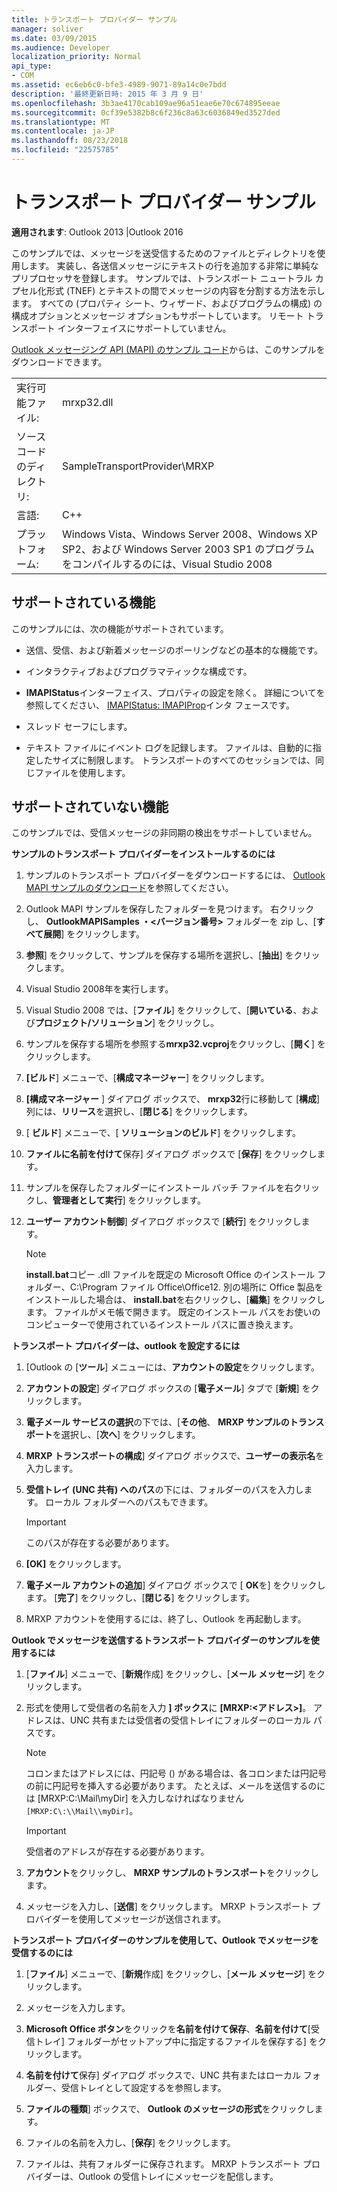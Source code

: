 ```yaml
---
title: トランスポート プロバイダー サンプル
manager: soliver
ms.date: 03/09/2015
ms.audience: Developer
localization_priority: Normal
api_type:
- COM
ms.assetid: ec6eb6c0-bfe3-4989-9071-89a14c0e7bdd
description: '最終更新日時: 2015 年 3 月 9 日'
ms.openlocfilehash: 3b3ae4170cab109ae96a51eae6e70c674895eeae
ms.sourcegitcommit: 0cf39e5382b8c6f236c8a63c6036849ed3527ded
ms.translationtype: MT
ms.contentlocale: ja-JP
ms.lasthandoff: 08/23/2018
ms.locfileid: "22575785"
---
```

# <a name="transport-provider-sample"></a>トランスポート プロバイダー サンプル

  
  
**適用されます**: Outlook 2013 |Outlook 2016 
  
このサンプルでは、メッセージを送受信するためのファイルとディレクトリを使用します。 実装し、各送信メッセージにテキストの行を追加する非常に単純なプリプロセッサを登録します。 サンプルでは、トランスポート ニュートラル カプセル化形式 (TNEF) とテキストの間でメッセージの内容を分割する方法を示します。 すべての (プロパティ シート、ウィザード、およびプログラムの構成) の構成オプションとメッセージ オプションもサポートしています。 リモート トランスポート インターフェイスにサポートしていません。 
  
[Outlook メッセージング API (MAPI) のサンプル コード](http://go.microsoft.com/fwlink/?LinkId=129740)からは、このサンプルをダウンロードできます。
  
|||
|:-----|:-----|
|実行可能ファイル:  <br/> |mrxp32.dll  <br/> |
|ソース コードのディレクトリ:  <br/> |SampleTransportProvider\MRXP  <br/> |
|言語:  <br/> |C++  <br/> |
|プラットフォーム:  <br/> |Windows Vista、Windows Server 2008、Windows XP SP2、および Windows Server 2003 SP1 のプログラムをコンパイルするのには、Visual Studio 2008  <br/> |
   
## <a name="supported-features"></a>サポートされている機能

このサンプルには、次の機能がサポートされています。
  
- 送信、受信、および新着メッセージのポーリングなどの基本的な機能です。
    
- インタラクティブおよびプログラマティックな構成です。
    
- **IMAPIStatus**インターフェイス、プロパティの設定を除く。 詳細についてを参照してください、 [IMAPIStatus: IMAPIProp](imapistatusimapiprop.md)インタ フェースです。 
    
- スレッド セーフにします。
    
- テキスト ファイルにイベント ログを記録します。 ファイルは、自動的に指定したサイズに制限します。 トランスポートのすべてのセッションでは、同じファイルを使用します。
    
## <a name="unsupported-features"></a>サポートされていない機能

このサンプルでは、受信メッセージの非同期の検出をサポートしていません。
  
 **サンプルのトランスポート プロバイダーをインストールするのには**
  
1. サンプルのトランスポート プロバイダーをダウンロードするには、 [Outlook MAPI サンプルのダウンロード](downloading-the-outlook-mapi-samples.md)を参照してください。
    
2. Outlook MAPI サンプルを保存したフォルダーを見つけます。 右クリックし、 **OutlookMAPISamples ・\<バージョン番号\>** フォルダーを zip し、[**すべて展開**] をクリックします。
    
3. **参照**] をクリックして、サンプルを保存する場所を選択し、[**抽出**] をクリックします。
    
4. Visual Studio 2008年を実行します。
    
5. Visual Studio 2008 では、[**ファイル**] をクリックして、[**開いている**、および**プロジェクト/ソリューション**] をクリックし。
    
6. サンプルを保存する場所を参照する**mrxp32.vcproj**をクリックし、[**開く**] をクリックします。
    
7. **[ビルド**] メニューで、[**構成マネージャー**] をクリックします。
    
8. **[構成マネージャー** ] ダイアログ ボックスで、 **mrxp32**行に移動して [**構成**] 列には、**リリース**を選択し、[**閉じる**] をクリックします。
    
9. [ **ビルド**] メニューで、[ **ソリューションのビルド**] をクリックします。
    
10. **ファイルに名前を付けて**保存] ダイアログ ボックスで [**保存**] をクリックします。
    
11. サンプルを保存したフォルダーにインストール バッチ ファイルを右クリックし、**管理者として実行**] をクリックします。
    
12. **ユーザー アカウント制御**] ダイアログ ボックスで [**続行**] をクリックします。
    
    > [!NOTE]
    > **install.bat**コピー .dll ファイルを既定の Microsoft Office のインストール フォルダー、C:\Program ファイル Office\Office12\. 別の場所に Office 製品をインストールした場合は、 **install.bat**を右クリックし、[**編集**] をクリックします。 ファイルがメモ帳で開きます。 既定のインストール パスをお使いのコンピューターで使用されているインストール パスに置き換えます。 
  
 **トランスポート プロバイダーは、outlook を設定するには**
  
1. [Outlook の [**ツール**] メニューには、**アカウントの設定**をクリックします。
    
2. **アカウントの設定**] ダイアログ ボックスの [**電子メール**] タブで [**新規**] をクリックします。
    
3. **電子メール サービスの選択**の下では、[**その他**、 **MRXP サンプルのトランスポート**を選択し、[**次へ**] をクリックします。
    
4. **MRXP トランスポートの構成**] ダイアログ ボックスで、**ユーザーの表示名**を入力します。
    
5. **受信トレイ (UNC 共有) へのパス**の下には、フォルダーのパスを入力します。 ローカル フォルダーへのパスもできます。 
    
    > [!IMPORTANT]
    > このパスが存在する必要があります。 
  
6. **[OK]** をクリックします。
    
7. **電子メール アカウントの追加**] ダイアログ ボックスで [ **OK**を] をクリックします。 [**完了**] をクリックし、[**閉じる**] をクリックします。
    
8. MRXP アカウントを使用するには、終了し、Outlook を再起動します。
    
 **Outlook でメッセージを送信するトランスポート プロバイダーのサンプルを使用するには**
  
1. [**ファイル**] メニューで、[**新規**作成] をクリックし、[**メール メッセージ**] をクリックします。
    
2. 形式を使用して受信者の名前を入力 **] ボックス**に **[MRXP:\<アドレス\>]**。 アドレスは、UNC 共有または受信者の受信トレイにフォルダーのローカル パスです。
    
    > [!NOTE]
    > コロンまたはアドレスには、円記号 () がある場合は、各コロンまたは円記号の前に円記号を挿入する必要があります。 たとえば、メールを送信するのには [MRXP:C:\Mail\myDir] を入力しなければなりません`[MRXP:C\:\\Mail\\myDir]`。 
  
    > [!IMPORTANT]
    > 受信者のアドレスが存在する必要があります。 
  
3. **アカウント**をクリックし、 **MRXP サンプルのトランスポート**をクリックします。
    
4. メッセージを入力し、[**送信**] をクリックします。 MRXP トランスポート プロバイダーを使用してメッセージが送信されます。
    
 **トランスポート プロバイダーのサンプルを使用して、Outlook でメッセージを受信するのには**
  
1. [**ファイル**] メニューで、[**新規**作成] をクリックし、[**メール メッセージ**] をクリックします。
    
2. メッセージを入力します。
    
3. **Microsoft Office ボタン**をクリックを**名前を付けて保存**、**名前を付けて**[受信トレイ] フォルダーがセットアップ中に指定するファイルを保存する] をクリックします。 
    
4. **名前を付けて**保存] ダイアログ ボックスで、UNC 共有またはローカル フォルダー、受信トレイとして設定するを参照します。 
    
5. **ファイルの種類**] ボックスで、 **Outlook のメッセージの形式**をクリックします。
    
6. ファイルの名前を入力し、[**保存**] をクリックします。
    
7. ファイルは、共有フォルダーに保存されます。 MRXP トランスポート プロバイダーは、Outlook の受信トレイにメッセージを配信します。
    

